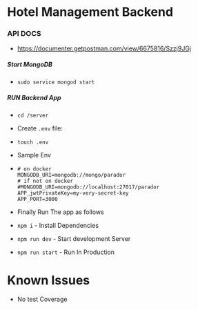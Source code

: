 # Hotel Management Backend

### API DOCS

-   https://documenter.getpostman.com/view/6675816/Szzj9JGj

##### Start MongoDB

-   `sudo service mongod start`

##### RUN Backend App

-   `cd /server`
-   Create `.env` file:
-   `touch .env`
-   Sample Env

-   ```
    # on docker
    MONGODB_URI=mongodb://mongo/parador
    # if not on docker
    #MONGODB_URI=mongodb://localhost:27017/parador
    APP_jwtPrivateKey=my-very-secret-key
    APP_PORT=3000
    ```

-   Finally Run The app as follows
-   `npm i` - Install Dependencies
-   `npm run dev` - Start development Server
-   `npm run start` - Run In Production

# Known Issues

-   No test Coverage
